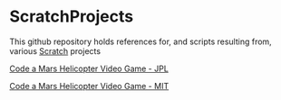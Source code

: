 # ScratchProjects

This github repository holds references for, and scripts resulting from, various [Scratch](https://scratch.mit.edu/) projects 

[Code a Mars Helicopter Video Game - JPL](https://www.jpl.nasa.gov/edu/learn/project/code-a-mars-helicopter-video-game/)

[Code a Mars Helicopter Video Game - MIT](https://scratch.mit.edu/studios/28804225/)
